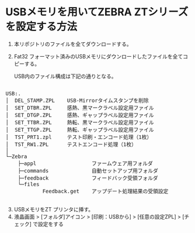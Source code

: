 # USBメモリを用いてZEBRA ZTシリーズを設定する方法

1. 本リポジトリのファイルを全てダウンロードする。
2. Fat32 フォーマット済みのUSBメモリにダウンロードしたファイルを全てコピーする。  

   USB内のファイル構成は下記の通りとなる。
     
<pre>     
USB:.  
│  DEL_STAMP.ZPL    USB-Mirrorタイムスタンプを削除  
│  SET_DTBR.ZPL     感熱、黒マークラベル設定用ファイル  
│  SET_DTGP.ZPL     感熱、ギャップラベル設定用ファイル      
│  SET_TTBR.ZPL     熱転、黒マークラベル設定用ファイル  
│  SET_TTGP.ZPL     熱転、ギャップラベル設定用ファイル  
│  TST_PRT1.zpl     テスト印刷・エンコード処理（1枚）  
│  TST_RW1.ZPL      テストエンコード処理（1枚）  
│  
└─Zebra  
    ├─appl                  ファームウェア用フォルダ  
    ├─commands              自動セットアップ用フォルダ  
    ├─feedback              フィードバック受領フォルダ  
    └─files  
            Feedback.get    アップデート処理結果の受領設定  
   </pre>

3. USBメモリをZT プリンタに挿す。
4. 液晶画面 > [フォルダ]アイコン > [印刷：USBから] > [任意の設定ZPL] > [チェック] で設定をする

